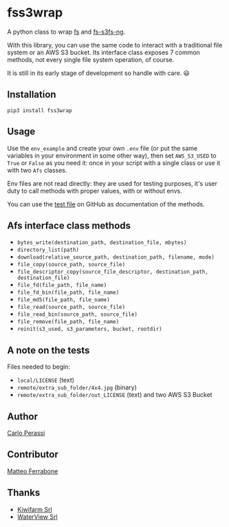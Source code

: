 # fss3wrap
A python class to wrap [fs](https://github.com/PyFilesystem/pyfilesystem2) and [fs-s3fs-ng](https://github.com/mrk-its/s3fs).

With this library, you can use the same code to interact with a traditional file system or an AWS S3 bucket.
Its interface class exposes 7 common methods, not every single file system operation, of course.

It is still in its early stage of development so handle with care. 😃


## Installation

```
pip3 install fss3wrap
```


## Usage

Use the `env_example` and create your own `.env` file (or put the same variables in your environment in some other way), then set `AWS_S3_USED` to `True` or `False` as you need it: once in your script with a single class or use it with two `Afs` classes.

Env files are not read directly: they are used for testing purposes, it's user duty to call methods with proper values, with or without envs.

You can use the [test file](https://github.com/carlok/fss3wrap) on GitHub as documentation of the methods.


## Afs interface class methods 

* `bytes_write(destination_path, destination_file, mbytes)`
* `directory_list(path)`
* `download(relative_source_path, destination_path, filename, mode)`
* `file_copy(source_path, source_file)`
* `file_descriptor_copy(source_file_descriptor, destination_path, destination_file)`
* `file_fd(file_path, file_name)`
* `file_fd_bin(file_path, file_name)`
* `file_md5(file_path, file_name)`
* `file_read(source_path, source_file)`
* `file_read_bin(source_path, source_file)`
* `file_remove(file_path, file_name)`
* `reinit(s3_used, s3_parameters, bucket, rootdir)`


## A note on the tests

Files needed to begin:
* `local/LICENSE` (text)
* `remote/extra_sub_folder/4x4.jpg` (binary)
* `remote/extra_sub_folder/out_LICENSE` (text)
and two AWS S3 Bucket


## Author

[Carlo Perassi](https://carlo.perassi.com)


## Contributor

[Matteo Ferrabone](https://github.com/desmoteo)


## Thanks

* [Kiwifarm Srl](https://www.kiwifarm.it/)
* [WaterView Srl](https://www.waterview.it/)
